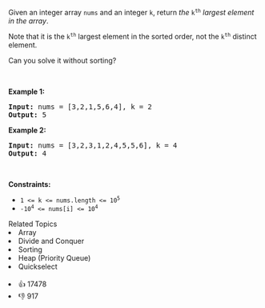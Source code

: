 <p>Given an integer array <code>nums</code> and an integer <code>k</code>, return <em>the</em> <code>k<sup>th</sup></code> <em>largest element in the array</em>.</p>

<p>Note that it is the <code>k<sup>th</sup></code> largest element in the sorted order, not the <code>k<sup>th</sup></code> distinct element.</p>

<p>Can you solve it without sorting?</p>

<p>&nbsp;</p> 
<p><strong class="example">Example 1:</strong></p> 
<pre><strong>Input:</strong> nums = [3,2,1,5,6,4], k = 2
<strong>Output:</strong> 5
</pre>
<p><strong class="example">Example 2:</strong></p> 
<pre><strong>Input:</strong> nums = [3,2,3,1,2,4,5,5,6], k = 4
<strong>Output:</strong> 4
</pre> 
<p>&nbsp;</p> 
<p><strong>Constraints:</strong></p>

<ul> 
 <li><code>1 &lt;= k &lt;= nums.length &lt;= 10<sup>5</sup></code></li> 
 <li><code>-10<sup>4</sup> &lt;= nums[i] &lt;= 10<sup>4</sup></code></li> 
</ul>

<div><div>Related Topics</div><div><li>Array</li><li>Divide and Conquer</li><li>Sorting</li><li>Heap (Priority Queue)</li><li>Quickselect</li></div></div><br><div><li>👍 17478</li><li>👎 917</li></div>